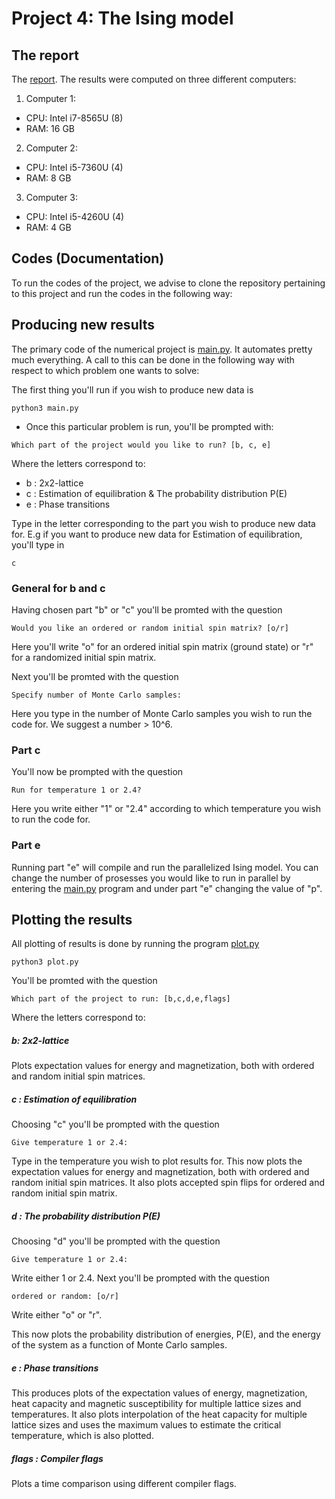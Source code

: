 # Project 4: The Ising model

## The report
The [report](https://github.com/reneaas/ComputationalPhysics/blob/master/projects/project3/report/Project3_report.pdf).
The results were computed on three different computers:
1. Computer 1:
  - CPU: Intel i7-8565U (8)
  - RAM: 16 GB

2. Computer 2:
  - CPU: Intel i5-7360U (4)
  - RAM: 8 GB

3. Computer 3:
  - CPU: Intel i5-4260U (4)
  - RAM: 4 GB


## Codes (Documentation)
To run the codes of the project, we advise to clone the repository pertaining to this project and run the codes in the following way:

## Producing new results

The primary code of the numerical project is [main.py](https://github.com/reneaas/ComputationalPhysics/blob/master/projects/project4/codes/main.py). It automates pretty much everything. A call to this can be done in the following way with respect to which problem one wants to solve:

The first thing you'll run if you wish to produce new data is

```console
python3 main.py
```

* Once this particular problem is run, you'll be prompted with:
```console
Which part of the project would you like to run? [b, c, e]
```

Where the letters correspond to:
- b : 2x2-lattice
- c : Estimation of equilibration & The probability distribution P(E)
- e : Phase transitions

Type in the letter corresponding to the part you wish to produce new data for. E.g if you want to produce new data for Estimation of equilibration, you'll type in

```console
c
```
### General for b and c

Having chosen part "b" or "c" you'll be promted with the question

```console
Would you like an ordered or random initial spin matrix? [o/r]
```

Here you'll write "o" for an ordered initial spin matrix (ground state) or "r" for a randomized initial spin matrix.

Next you'll be promted with the question
```console
Specify number of Monte Carlo samples:
```

Here you type in the number of Monte Carlo samples you wish to run the code for. We suggest a number > 10^6.

### Part c

You'll now be prompted with the question
```console
Run for temperature 1 or 2.4?
```
Here you write either "1" or "2.4" according to which temperature you wish to run the code for.

### Part e

Running part "e" will compile and run the parallelized Ising model. You can change the number of prosesses you would like to run in parallel by entering the [main.py](https://github.com/reneaas/ComputationalPhysics/blob/master/projects/project4/codes/main.py) program and under part "e" changing the value of "p".

## Plotting the results
All plotting of results is done by running the program [plot.py](https://github.com/reneaas/ComputationalPhysics/blob/master/projects/project4/codes/plot.py)

```console
python3 plot.py
```
You'll be promted with the question
```console
Which part of the project to run: [b,c,d,e,flags]
```

Where the letters correspond to:
##### b: 2x2-lattice

Plots expectation values for energy and magnetization, both with ordered and random initial spin matrices.

##### c : Estimation of equilibration

Choosing "c" you'll be prompted with the question
```console
Give temperature 1 or 2.4:
```

Type in the temperature you wish to plot results for.
This now plots the expectation values for energy and magnetization, both with ordered and random initial spin matrices. It also plots accepted spin flips for ordered and random initial spin matrix.


##### d : The probability distribution P(E)
Choosing "d" you'll be prompted with the question
```console
Give temperature 1 or 2.4:
```

Write either 1 or 2.4.
Next you'll be prompted with the question
```console
ordered or random: [o/r]
```

Write either "o" or "r".

This now plots the probability distribution of energies, P(E), and the energy of the system as a function of Monte Carlo samples.


##### e : Phase transitions

This produces plots of the expectation values of energy, magnetization, heat capacity and magnetic susceptibility for multiple lattice sizes and temperatures. It also plots interpolation of the heat capacity for multiple lattice sizes and uses the maximum values to estimate the critical temperature, which is also plotted.



##### flags : Compiler flags

Plots a time comparison using different compiler flags.

